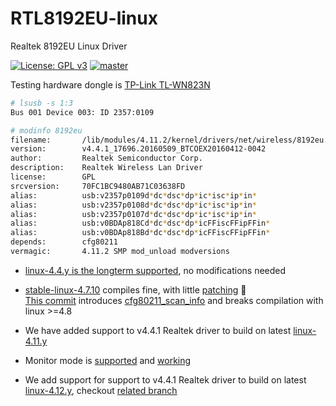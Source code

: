 # RTL8192EU-linux
Realtek 8192EU Linux Driver

[![License: GPL v3](https://img.shields.io/badge/License-GPL%20v3-blue.svg)](http://www.gnu.org/licenses/gpl-3.0)
[![master](https://img.shields.io/badge/current-v4.4.1_rc1-aa11ff.svg)](https://github.com/masterzorag/RTL8192EU-linux/releases)

Testing hardware dongle is [TP-Link TL-WN823N](http://www.tp-link.com/us/products/details/cat-5520_TL-WN823N.html)
```sh
# lsusb -s 1:3
Bus 001 Device 003: ID 2357:0109
```
```sh
# modinfo 8192eu
filename:       /lib/modules/4.11.2/kernel/drivers/net/wireless/8192eu.ko
version:        v4.4.1_17696.20160509_BTCOEX20160412-0042
author:         Realtek Semiconductor Corp.
description:    Realtek Wireless Lan Driver
license:        GPL
srcversion:     70FC1BC9480AB71C03638FD
alias:          usb:v2357p0109d*dc*dsc*dp*ic*isc*ip*in*
alias:          usb:v2357p0108d*dc*dsc*dp*ic*isc*ip*in*
alias:          usb:v2357p0107d*dc*dsc*dp*ic*isc*ip*in*
alias:          usb:v0BDAp818Cd*dc*dsc*dp*icFFiscFFipFFin*
alias:          usb:v0BDAp818Bd*dc*dsc*dp*icFFiscFFipFFin*
depends:        cfg80211
vermagic:       4.11.2 SMP mod_unload modversions
```
* [linux-4.4.y is the longterm supported](https://git.kernel.org/pub/scm/linux/kernel/git/stable/linux-stable.git/log/?h=linux-4.4.y), no modifications needed
* [stable-linux-4.7.10](http://news.softpedia.com/news/linux-kernel-4-7-10-is-the-last-in-the-series-users-need-to-move-to-linux-4-8-509555.shtml) compiles fine, with little [patching](https://github.com/masterzorag/RTL8192EU-linux/tree/linux-4.7) :syringe:  
[This commit](https://git.kernel.org/pub/scm/linux/kernel/git/torvalds/linux.git/commit/?id=1d76250bd34af86c6498fc51e50cab3bfbbeceaa) introduces [cfg80211_scan_info](http://lxr.free-electrons.com/ident?v=4.8;i=cfg80211_scan_info) and breaks compilation with linux >=4.8  

* We have added support to v4.4.1 Realtek driver to build on latest [linux-4.11.y](https://git.kernel.org/pub/scm/linux/kernel/git/stable/linux-stable.git/log/?h=linux-4.11.y)

* Monitor mode is [supported](https://github.com/masterzorag/RTL8192EU-linux/blob/linux-4.11/Makefile#L65) and [working](https://github.com/CGarces/RTL8192EU-linux/issues/1#issuecomment-300720336)

* We add support for support to v4.4.1 Realtek driver to build on latest [linux-4.12.y](https://git.kernel.org/pub/scm/linux/kernel/git/stable/linux-stable.git/log/?h=linux-4.12.y), checkout [related branch](https://github.com/masterzorag/RTL8192EU-linux/tree/linux-4.12.y) 
